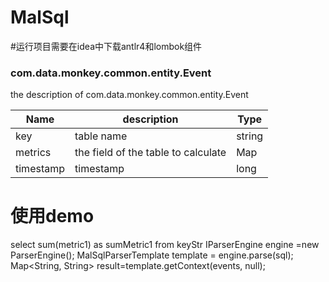 # MalSql
#运行项目需要在idea中下载antlr4和lombok组件

### com.data.monkey.common.entity.Event

the description of  com.data.monkey.common.entity.Event

| Name | description  | Type | 
|---|---|---|
| key |  table name   | string |
| metrics |  the field of the table to calculate   | Map |
| timestamp |  timestamp   | long |

# 使用demo
select sum(metric1) as sumMetric1 from keyStr
IParserEngine engine =new ParserEngine();
MalSqlParserTemplate template = engine.parse(sql);
Map<String, String> result=template.getContext(events, null);

